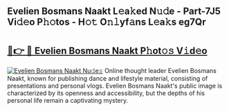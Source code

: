 ## Evelien Bosmans Naakt L𝚎a𝚔ed N𝚞𝚍e - Part-7J5 Vi𝚍𝚎o P𝚑𝚘tos - H𝚘𝚝 O𝚗𝚕yf𝚊ns L𝚎a𝚔s eg7Qr

# <h2><a href="http://kf6evh0.oniu.top/?m=Evelien+Bosmans+Naakt">🔗👉 🔴 Evelien Bosmans Naakt P𝚑ot𝚘𝚜 V𝚒d𝚎o</a></h2>

[![Evelien Bosmans Naakt Nu𝚍e𝚜](https://i.imgur.com/0qMVB7G.gif)](http://kf6evh0.oniu.top/?m=Evelien+Bosmans+Naakt)
Online thought leader Evelien Bosmans Naakt, known for publishing dance and lifestyle material, consisting of presentations and personal vlogs. Evelien Bosmans Naakt's public image is characterized by its openness and accessibility, but the depths of his personal life remain a captivating mystery.  
